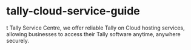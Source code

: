 # tally-cloud-service-guide
t Tally Service Centre, we offer reliable Tally on Cloud hosting services, allowing businesses to access their Tally software anytime, anywhere securely. 
